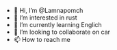 - 👋 Hi, I’m @Lamnapomch
- 👀 I’m interested in rust 
- 🌱 I’m currently learning Englich
- 💞️ I’m looking to collaborate on car
- 📫 How to reach me 

<!---
Lamnapomch/Lamnapomch is a ✨ special ✨ repository because its `README.md` (this file) appears on your GitHub profile.
You can click the Preview link to take a look at your changes.
--->
<!--- 
Im a rust player who is pro 
--->
